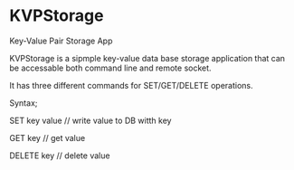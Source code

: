 # KVPStorage
Key-Value Pair Storage App

KVPStorage is a sipmple key-value data base storage application that 
can be accessable both command line and remote socket.

It has three different commands for SET/GET/DELETE operations.

Syntax;

SET key value   // write value to DB witth key

GET key         // get value

DELETE key      // delete value
